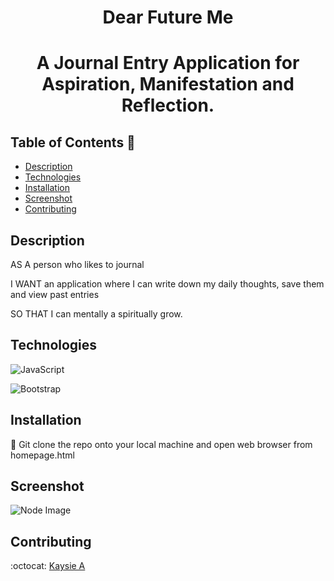 
<h1 align="center"> Dear Future Me </h1>

<h1 align="center">A Journal Entry Application for Aspiration, Manifestation and Reflection.</h1>

## Table of Contents 🔎

- [Description](#Description)
- [Technologies](#Technologies)
- [Installation](#Installation)
- [Screenshot](#Screenshot)
- [Contributing](#Contributing)



## Description

AS A person who likes to journal

I WANT an application where I can write down my daily thoughts, save them and view past entries

SO THAT I can mentally a spiritually grow.


## Technologies


![JavaScript](https://img.shields.io/badge/JavaScript-323330?style=for-the-badge&logo=javascript&logoColor=F7DF1E)

![Bootstrap](https://img.shields.io/badge/Bootstrap-563D7C?style=for-the-badge&logo=bootstrap&logoColor=white)


## Installation 
💾 Git clone the repo onto your local machine and open web browser from homepage.html

## Screenshot
![Node Image](/client/public/readmeimg.png)

## Contributing

:octocat: [Kaysie A](https://github.com/Kaysie04)
